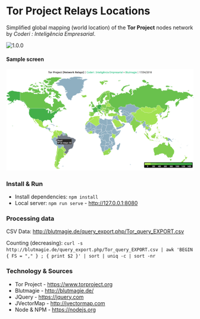 # Tor Project Relays Locations
Simplified global mapping (world location) of the **Tor Project** nodes network by *Coderi : Inteligência Empresarial*.

![1.0.0](https://img.shields.io/badge/Version-1.0.0-green.svg?longCache=true&style=flat)

#### Sample screen
![Sample](images/sample.png)

### Install & Run
* Install dependencies: `npm install`
* Local server: `npm run serve` - http://127.0.0.1:8080

### Processing data
CSV Data: http://blutmagie.de/query_export.php/Tor_query_EXPORT.csv  

Counting (decreasing): `curl -s  http://blutmagie.de/query_export.php/Tor_query_EXPORT.csv | awk 'BEGIN { FS = "," } ; { print $2 }' | sort | uniq -c | sort -nr`

### Technology & Sources
* Tor Project - https://www.torproject.org
* Blutmagie - http://blutmagie.de/
* JQuery - https://jquery.com
* JVectorMap - http://jvectormap.com
* Node & NPM - https://nodejs.org
